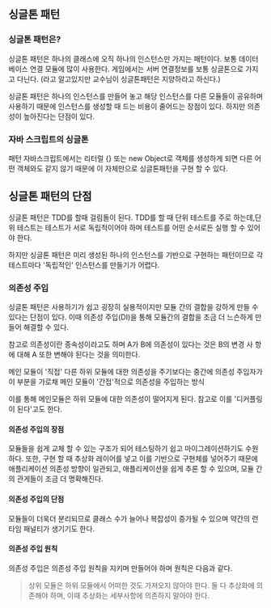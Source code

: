 ## 싱글톤 패턴

### 싱글톤 패턴은?
싱글톤 패턴은 하나의 클래스에 오직 하나의 인스턴스만 가지는 패턴이다. 보통 데이터베이스 연결 모듈에 많이 사용한다.
게임에서는 서버 연결정보를 보통 싱글톤으로 가지고 다닌다. (라고 알고있지만 교수님이 싱글톤패턴은 지양하라고 하신다.)

싱글톤 패턴은 하나의 인스턴스를 만들어 놓고 해당 인스턴스를 다른 모듈들이 공유하며 사용하기 때문에 인스턴스를 생성할 때 드는 비용이 줄어드는 장점이 있다. 하지만 의존성이 높아진다는 단점이 있다.

### 자바 스크립트의 싱글톤
패턴
자바스크립트에서는 리터럴 {} 또는 new Object로 객체를 생성하게 되면 다른 어떤 객체와도 같지 않기 때문에 이 자체만으로 싱글톤패턴을 구현 할 수 있다. 


##  싱글톤 패턴의 단점
싱글톤 패턴은 TDD를 할때 걸림돌이 된다. TDD를 할 때 단위 테스트를 주로 하는데,단위 테스트는 테스트가 서로 독립적이어야 하며 테스트를 어떤 순서로든 실행 할 수 있어야 한다.

하지만 싱글톤 패턴은 미리 생성된 하나의 인스턴스를 기반으로 구현하는 패턴이므로 각 테스트마다 '독립적인' 인스턴스를 만들기가 어렵다.

### 의존성 주입
싱글톤 패턴은 사용하기가 쉽고 굉장히 실용적이지만 모듈 간의 결합을 강하게 만들 수 있다는 단점이 있다. 이때 의존성 주입(DI)을 통해 모듈간의 결합을 조금 더 느슨하게 만들어 해결할 수 있다.

참고로 의존성이란 종속성이라고도 하며 A가 B에 의존성이 있다는 것은 B의 변경 사 항에 대해 A 또한 변해야 된다는 것을 의미한다.

메인 모듈이 '직접' 다른 하위 모듈에 대한 의존성을 주기보다는 중간에 의존성 주입자가 이 부분을 가로채 메인 모듈이 '간접'적으로 의존성을 주입하는 방식

이를 통해 메인모듈은 하위 모듈에 대한 의존성이 떨어지게 된다. 참고로 이를 '디커플링이 된다'고도 한다.

#### 의존성 주입의 장점
모듈들을 쉽게 교체 할 수 있는 구조가 되어 테스팅하기 쉽고 마이그레이션하기도 수원하다. 또한, 구현 할 때 추상화 레이어를 넣고 이를 기반으로 구현체를 넣어주기 때문에 애플리케이션 의존성 방향이 일관되고, 애플리케이션을 쉽게 추론 할 수 있으며, 모듈 간의 관게들이 조금 더 명확해진다.

#### 의존성 주입의 단점
모듈들이 더욱더 분리되므로 클래스 수가 늘어나 복잡성이 증가될 수 있으며 약간의 런타임 패널티가 생기기도 한다.

#### 의존성 주입 원칙
의존성 주입은 의존성 주입 원칙을 지키며 만들어야 하며 원칙은 다음과 같다.

> 상위 모듈은 하위 모듈에서 어떠한 것도 가져오지 않아야 한다. 둘 다 추상화에 의존해야 하며, 이때 추상화는 세부사항에 의존하지 말아야 한다.





